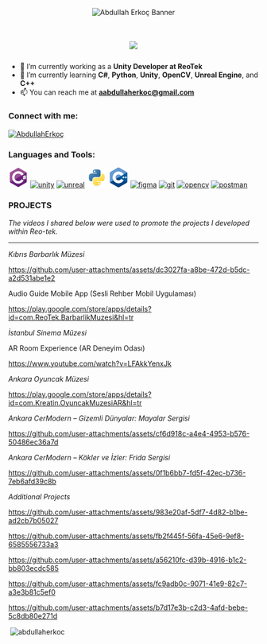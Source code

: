 <p align="center">
  <img src="https://github.com/user-attachments/assets/2cee19d1-6057-4c2d-b195-eee8ea4aa2df" alt="Abdullah Erkoç Banner" />
</p>



<h1 align="center">
  <a href="https://git.io/typing-svg">
    <img src="https://readme-typing-svg.herokuapp.com/?lines=Hello+there!+👋;Welcome+to+my+GitHub+profile!;I'm+Abdullah+Erkoç;Nice+to+meet+you!&center=true&size=30&width=1200">
  </a>
</h1>

- 🔭 I’m currently working as a **Unity Developer at ReoTek**  
- 🌱 I’m currently learning **C#**, **Python**, **Unity**, **OpenCV**, **Unreal Engine**, and **C++**  
- 📫 You can reach me at **aabdullaherkoc@gmail.com**

<h3 align="left">Connect with me:</h3>
<p align="left">
<a href="https://www.linkedin.com/in/abdullah-erko%C3%A7-37872222a/?trk=public-profile-join-page" target="blank"><img align="center" src="https://user-images.githubusercontent.com/74038190/235294012-0a55e343-37ad-4b0f-924f-c8431d9d2483.gif" alt="AbdullahErkoç" height="50" width="60" /></a>
</p>

<h3 align="left">Languages and Tools:</h3>
<p align="left">
  <a href="https://www.w3schools.com/cs/" target="_blank" rel="noreferrer"><img src="https://raw.githubusercontent.com/devicons/devicon/master/icons/csharp/csharp-original.svg" alt="csharp" width="40" height="40"/></a>
  <a href="https://unity.com/" target="_blank" rel="noreferrer"><img src="https://www.vectorlogo.zone/logos/unity3d/unity3d-icon.svg" alt="unity" width="40" height="40"/></a>
  <a href="https://www.unrealengine.com/" target="_blank" rel="noreferrer"><img src="https://raw.githubusercontent.com/kenangundogan/fontisto/036b7eca71aab1bef8e6a0518f7329f13ed62f6b/icons/svg/brand/unreal-engine.svg" alt="unreal" width="40" height="40"/></a>
  <a href="https://www.python.org" target="_blank" rel="noreferrer"><img src="https://raw.githubusercontent.com/devicons/devicon/master/icons/python/python-original.svg" alt="python" width="40" height="40"/></a>
  <a href="https://isocpp.org/" target="_blank" rel="noreferrer"><img src="https://raw.githubusercontent.com/devicons/devicon/master/icons/cplusplus/cplusplus-original.svg" alt="cplusplus" width="40" height="40"/></a>
  <a href="https://www.figma.com/" target="_blank" rel="noreferrer"><img src="https://www.vectorlogo.zone/logos/figma/figma-icon.svg" alt="figma" width="40" height="40"/></a>
  <a href="https://git-scm.com/" target="_blank" rel="noreferrer"><img src="https://www.vectorlogo.zone/logos/git-scm/git-scm-icon.svg" alt="git" width="40" height="40"/></a>
  <a href="https://opencv.org/" target="_blank" rel="noreferrer"><img src="https://www.vectorlogo.zone/logos/opencv/opencv-icon.svg" alt="opencv" width="40" height="40"/></a>
  <a href="https://postman.com" target="_blank" rel="noreferrer"><img src="https://www.vectorlogo.zone/logos/getpostman/getpostman-icon.svg" alt="postman" width="40" height="40"/></a>
</p>


<h3 align="left">PROJECTS</h3>
<p><em>The videos I shared below were used to promote the projects I developed within Reo-tek.</em></p>
<hr>

<p><em>Kıbrıs Barbarlık Müzesi</em></p>

https://github.com/user-attachments/assets/dc3027fa-a8be-472d-b5dc-a2d531abe1e2

Audio Guide Mobile App (Sesli Rehber Mobil Uygulaması)

https://play.google.com/store/apps/details?id=com.ReoTek.BarbarlikMuzesi&hl=tr

<p><em>İstanbul Sinema Müzesi</em></p>
AR Room Experience (AR Deneyim Odası)

https://www.youtube.com/watch?v=LFAkkYenxJk

<p><em>Ankara Oyuncak Müzesi</em></p>

https://play.google.com/store/apps/details?id=com.Kreatin.OyuncakMuzesiAR&hl=tr

<p><em>Ankara CerModern – Gizemli Dünyalar: Mayalar Sergisi</em></p>

https://github.com/user-attachments/assets/cf6d918c-a4e4-4953-b576-50486ec36a7d


<p><em>Ankara CerModern – Kökler ve İzler: Frida Sergisi</em></p>

https://github.com/user-attachments/assets/0f1b6bb7-fd5f-42ec-b736-7eb6afd39c8b

<p><em>Additional Projects</em></p>

https://github.com/user-attachments/assets/983e20af-5df7-4d82-b1be-ad2cb7b05027

https://github.com/user-attachments/assets/fb2f445f-56fa-45e6-9ef8-6585556733a3

https://github.com/user-attachments/assets/a56210fc-d39b-4916-b1c2-bb803ecdc585

https://github.com/user-attachments/assets/fc9adb0c-9071-41e9-82c7-a3e3b81c5ef0

https://github.com/user-attachments/assets/b7d17e3b-c2d3-4afd-bebe-5c8db80e271d



<p>&nbsp;<img align="center" src="https://github-readme-stats.vercel.app/api?username=abdullaherkoc&show_icons=true&locale=en" alt="abdullaherkoc" /></p>


